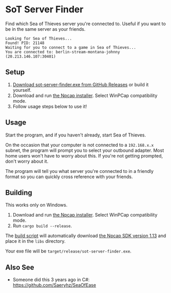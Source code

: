 # SoT Server Finder

Find which Sea of Thieves server you're connected to. Useful if you want to be in the same server as your friends. 

```
Looking for Sea of Thieves...
Found! PID: 21148
Waiting for you to connect to a game in Sea of Thieves...
You are connected to: berlin-stream-montana-johnny (20.213.146.107:30401)
```

## Setup
1. [Download sot-server-finder.exe from GitHub Releases](https://github.com/xxcodianxx/sot-server-finder/releases/download/0.1.0/sot-server-finder.exe) or build it yourself.
2. Download and run [the Npcap installer](https://npcap.com/dist/npcap-1.72.exe). Select WinPCap compatibility mode. 
3. Follow usage steps below to use it!

## Usage
Start the program, and if you haven't already, start Sea of Thieves.

On the occasion that your computer is not connected to a `192.168.x.x` subnet, the program will prompt you to select your outbound adapter. 
Most home users won't have to worry about this. If you're not getting prompted, don't worry about it.

The program will tell you what server you're connected to in a friendly format so you can quickly cross reference with your friends.


## Building
This works only on Windows.

1. Download and run [the Npcap installer](https://npcap.com/dist/npcap-1.72.exe). Select WinPCap compatibility mode. 
2. Run `cargo build --release`.

The [build script](build.rs) will automatically download [the Npcap SDK version 1.13](https://npcap.com/dist/npcap-sdk-1.13.zip) and place it in the `libs` directory.

Your exe file will be `target/release/sot-server-finder.exe`.

## Also See
- Someone did this 3 years ago in C#: https://github.com/Saeryhz/SeaOfEase
